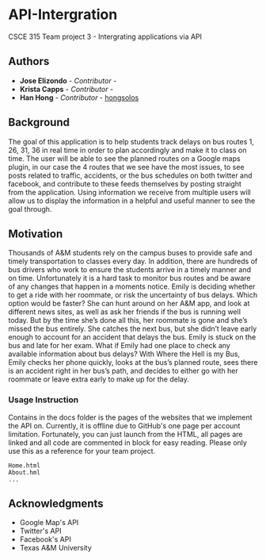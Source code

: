 # API-Intergration

CSCE 315 Team project 3 - Intergrating applications via API

## Authors

* **Jose Elizondo** - *Contributor* - 
* **Krista Capps** - *Contributor* - 
* **Han Hong** - *Contributor* - [hongsolos](https://github.com/hongsolos)


## Background

The goal of this application is to help students track delays on bus routes 1, 26, 31, 36 
in real time in order to plan accordingly and make it to class on time. The user will be able to
see the planned routes on a Google maps plugin, in our case the 4 routes that we see have the
most issues, to see posts related to traffic, accidents, or the bus schedules on both twitter and
facebook, and contribute to these feeds themselves by posting straight from the application.
Using information we receive from multiple users will allow us to display the information in a
helpful and useful manner to see the goal through.

## Motivation

Thousands of A&M students rely on the campus buses to provide safe and timely
transportation to classes every day. In addition, there are hundreds of bus drivers who work to
ensure the students arrive in a timely manner and on time. Unfortunately it is a hard task to
monitor bus routes and be aware of any changes that happen in a moments notice.
Emily is deciding whether to get a ride with her roommate, or risk the uncertainty of bus
delays. Which option would be faster? She can hunt around on her A&M app, and look at
different news sites, as well as ask her friends if the bus is running well today. But by the time
she’s done all this, her roommate is gone and she’s missed the bus entirely. She catches the
next bus, but she didn’t leave early enough to account for an accident that delays the bus. Emily
is stuck on the bus and late for her exam. What if Emily had one place to check any available
information about bus delays? With Where the Hell is my Bus, Emily checks her phone quickly,
looks at the bus’s planned route, sees there is an accident right in her bus’s path, and decides
to either go with her roommate or leave extra early to make up for the delay.


### Usage Instruction

Contains in the docs folder is the pages of the websites that we implement the API on. Currently, it is offline due to GitHub's one page per account limitation. Fortunately, you can just launch from the HTML, all pages are linked and all code are commented in block for easy reading. Please only use this as a reference for your team project.

```
Home.html
About.hml
...
```


## Acknowledgments

* Google Map's API
* Twitter's API
* Facebook's API
* Texas A&M University


